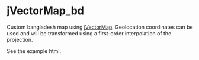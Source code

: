 # jVectorMap_bd

Custom bangladesh map using [jVectorMap](https://jvectormap.com/). Geolocation coordinates can be used and will be transformed using a first-order interpolation of the projection.

See the example html.
